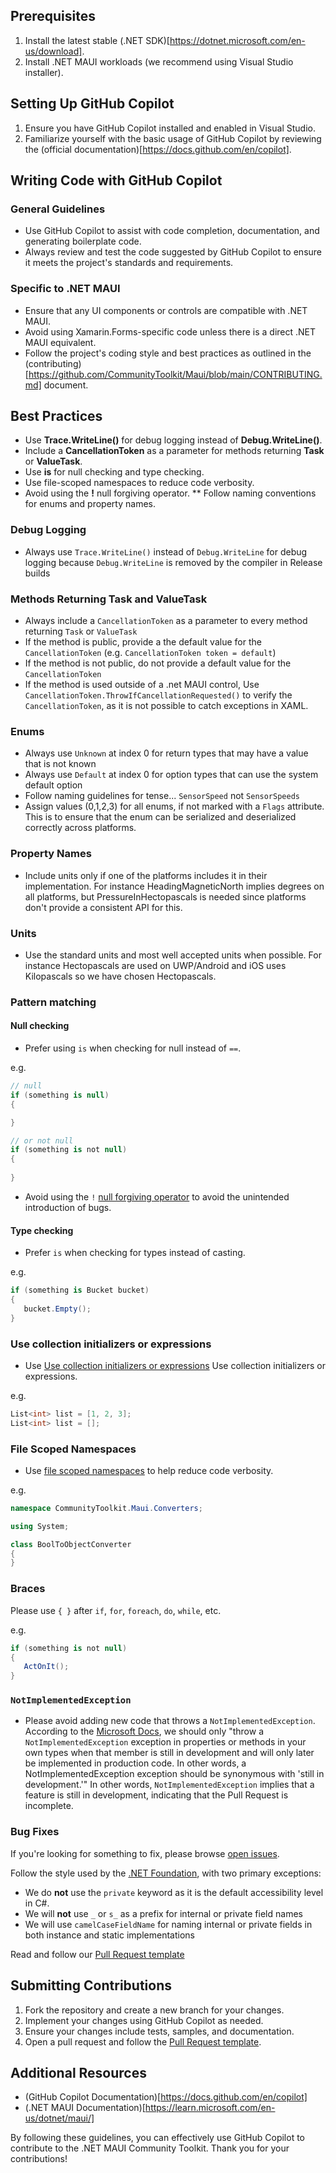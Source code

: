 ## Prerequisites
1.	Install the latest stable (.NET SDK)[https://dotnet.microsoft.com/en-us/download].
2.	Install .NET MAUI workloads (we recommend using Visual Studio installer).

## Setting Up GitHub Copilot
1.	Ensure you have GitHub Copilot installed and enabled in Visual Studio.
2.	Familiarize yourself with the basic usage of GitHub Copilot by reviewing the (official documentation)[https://docs.github.com/en/copilot].

## Writing Code with GitHub Copilot
### General Guidelines
* Use GitHub Copilot to assist with code completion, documentation, and generating boilerplate code.
* Always review and test the code suggested by GitHub Copilot to ensure it meets the project's standards and requirements.

### Specific to .NET MAUI
* Ensure that any UI components or controls are compatible with .NET MAUI.
* Avoid using Xamarin.Forms-specific code unless there is a direct .NET MAUI equivalent.
* Follow the project's coding style and best practices as outlined in the (contributing)[https://github.com/CommunityToolkit/Maui/blob/main/CONTRIBUTING.md] document.

## Best Practices
* Use **Trace.WriteLine()** for debug logging instead of **Debug.WriteLine()**.
* Include a **CancellationToken** as a parameter for methods returning **Task** or **ValueTask**.
* Use **is** for null checking and type checking.
* Use file-scoped namespaces to reduce code verbosity.
* Avoid using the **!** null forgiving operator.
** Follow naming conventions for enums and property names.

### Debug Logging
* Always use `Trace.WriteLine()` instead of `Debug.WriteLine` for debug logging because `Debug.WriteLine` is removed by the compiler in Release builds

### Methods Returning Task and ValueTask
* Always include a `CancellationToken` as a parameter to every method returning `Task` or `ValueTask`
* If the method is public, provide a the default value for the `CancellationToken` (e.g. `CancellationToken token = default`)
* If the method is not public, do not provide a default value for the `CancellationToken`
* If the method is used outside of a .net MAUI control, Use `CancellationToken.ThrowIfCancellationRequested()` to verify the `CancellationToken`, as it is not possible to catch exceptions in XAML.

### Enums
* Always use `Unknown` at index 0 for return types that may have a value that is not known
* Always use `Default` at index 0 for option types that can use the system default option
* Follow naming guidelines for tense... `SensorSpeed` not `SensorSpeeds`
* Assign values (0,1,2,3) for all enums, if not marked with a `Flags` attribute. This is to ensure that the enum can be serialized and deserialized correctly across platforms.

### Property Names
* Include units only if one of the platforms includes it in their implementation. For instance HeadingMagneticNorth implies degrees on all platforms, but PressureInHectopascals is needed since platforms don't provide a consistent API for this.

### Units
* Use the standard units and most well accepted units when possible. For instance Hectopascals are used on UWP/Android and iOS uses Kilopascals so we have chosen Hectopascals.

### Pattern matching
#### Null checking
* Prefer using `is` when checking for null instead of `==`.

e.g.

```csharp
// null
if (something is null)
{

}

// or not null
if (something is not null)
{
   
}
```

* Avoid using the `!` [null forgiving operator](https://docs.microsoft.com/en-us/dotnet/csharp/language-reference/operators/null-forgiving) to avoid the unintended introduction of bugs.

#### Type checking
* Prefer `is` when checking for types instead of casting.

e.g.

```csharp
if (something is Bucket bucket)
{
   bucket.Empty();
}
```

### Use collection initializers or expressions
* Use [Use collection initializers or expressions](https://learn.microsoft.com/en-gb/dotnet/fundamentals/code-analysis/style-rules/ide0028) Use collection initializers or expressions.

e.g.

```csharp
List<int> list = [1, 2, 3];
List<int> list = [];
```

### File Scoped Namespaces
* Use [file scoped namespaces](https://docs.microsoft.com/en-us/dotnet/csharp/language-reference/proposals/csharp-10.0/file-scoped-namespaces) to help reduce code verbosity.

e.g.

```csharp
namespace CommunityToolkit.Maui.Converters;

using System;

class BoolToObjectConverter
{
}
```

### Braces
Please use `{ }` after `if`, `for`, `foreach`, `do`, `while`, etc.

e.g.

```csharp
if (something is not null)
{
   ActOnIt();
}
```

### `NotImplementedException`
* Please avoid adding new code that throws a `NotImplementedException`. According to the [Microsoft Docs](https://docs.microsoft.com/dotnet/api/system.notimplementedexception), we should only "throw a `NotImplementedException` exception in properties or methods in your own types when that member is still in development and will only later be implemented in production code. In other words, a NotImplementedException exception should be synonymous with 'still in development.'"
In other words, `NotImplementedException` implies that a feature is still in development, indicating that the Pull Request is incomplete.

### Bug Fixes
If you're looking for something to fix, please browse [open issues](https://github.com/CommunityToolkit/Maui/issues).

Follow the style used by the [.NET Foundation](https://github.com/dotnet/runtime/blob/master/docs/coding-guidelines/coding-style.md), with two primary exceptions:

* We do **not** use the `private` keyword as it is the default accessibility level in C#.
* We will **not** use `_` or `s_` as a prefix for internal or private field names
* We will use `camelCaseFieldName` for naming internal or private fields in both instance and static implementations

Read and follow our [Pull Request template](https://github.com/CommunityToolkit/Maui/blob/main/.github/PULL_REQUEST_TEMPLATE.md)

## Submitting Contributions
1.	Fork the repository and create a new branch for your changes.
2.	Implement your changes using GitHub Copilot as needed.
3.	Ensure your changes include tests, samples, and documentation.
4.	Open a pull request and follow the [Pull Request template](https://github.com/CommunityToolkit/Maui/blob/main/.github/PULL_REQUEST_TEMPLATE.md).

## Additional Resources
- (GitHub Copilot Documentation)[https://docs.github.com/en/copilot]
- (.NET MAUI Documentation)[https://learn.microsoft.com/en-us/dotnet/maui/]

By following these guidelines, you can effectively use GitHub Copilot to contribute to the .NET MAUI Community Toolkit. Thank you for your contributions!